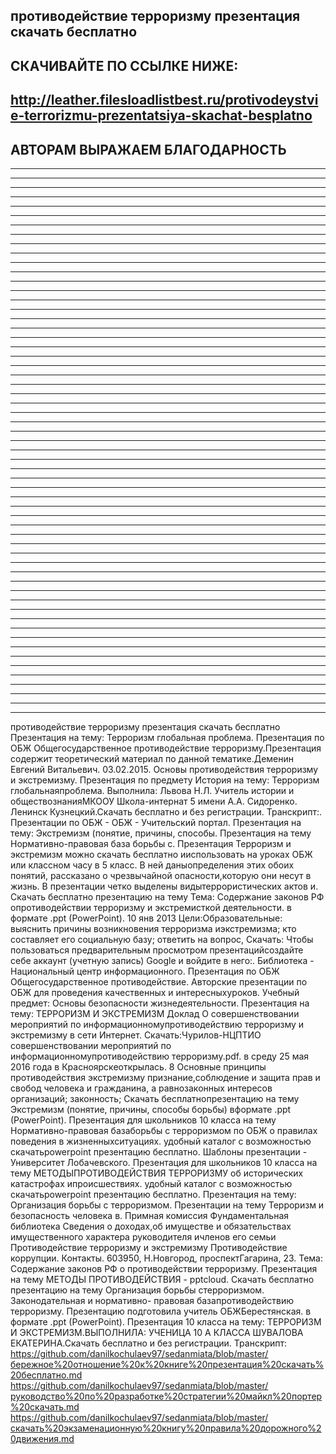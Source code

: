противодействие терроризму презентация скачать бесплатно
--------------------------------------------------
СКАЧИВАЙТЕ ПО ССЫЛКЕ НИЖЕ:
--------------------------------------------------
http://leather.filesloadlistbest.ru/protivodeystvie-terrorizmu-prezentatsiya-skachat-besplatno
--------------------------------------------------
АВТОРАМ ВЫРАЖАЕМ БЛАГОДАРНОСТЬ
--------------------------------------------------
--------------------------------------------------
--------------------------------------------------
--------------------------------------------------
--------------------------------------------------
--------------------------------------------------
--------------------------------------------------
--------------------------------------------------
--------------------------------------------------
--------------------------------------------------
--------------------------------------------------
--------------------------------------------------
--------------------------------------------------
--------------------------------------------------
--------------------------------------------------
--------------------------------------------------
--------------------------------------------------
--------------------------------------------------
--------------------------------------------------
--------------------------------------------------
--------------------------------------------------
--------------------------------------------------
--------------------------------------------------
--------------------------------------------------
--------------------------------------------------
--------------------------------------------------
--------------------------------------------------
--------------------------------------------------
--------------------------------------------------
--------------------------------------------------
--------------------------------------------------
--------------------------------------------------
--------------------------------------------------
--------------------------------------------------
--------------------------------------------------
--------------------------------------------------
--------------------------------------------------
--------------------------------------------------
--------------------------------------------------
--------------------------------------------------
--------------------------------------------------
--------------------------------------------------
--------------------------------------------------
--------------------------------------------------
--------------------------------------------------
--------------------------------------------------
--------------------------------------------------
--------------------------------------------------
--------------------------------------------------
--------------------------------------------------
--------------------------------------------------
--------------------------------------------------
--------------------------------------------------
--------------------------------------------------
--------------------------------------------------
--------------------------------------------------
--------------------------------------------------
--------------------------------------------------
--------------------------------------------------
--------------------------------------------------
противодействие терроризму презентация скачать бесплатно Презентация на тему: Терроризм  глобальная проблема. Презентация по ОБЖ Общегосударственное противодействие терроризму.Презентация содержит теоретический материал по данной тематике.Деменин Евгений Витальевич. 03.02.2015. Основы противодействия терроризму и экстремизму. Презентация по предмету История на тему: Терроризм  глобальнаяпроблема. Выполнила: Львова Н.Л. Учитель истории и обществознанияМКООУ Школа-интернат 5 имени А.А. Сидоренко. Ленинск  Кузнецкий.Скачать бесплатно и без регистрации.  Транскрипт:. Презентации по ОБЖ - ОБЖ - Учительский портал. Презентация на тему: Экстремизм (понятие, причины, способы. Презентация на тему Нормативно-правовая база борьбы с. Презентация Терроризм и экстремизм можно скачать бесплатно ииспользовать на уроках ОБЖ или классном часу в 5 класс. В ней даныопределения этих обоих понятий, рассказано о чрезвычайной опасности,которую они несут в жизнь. В презентации четко выделены видытеррористических актов и. Скачать бесплатно презентацию на тему Тема: Содержание законов РФ опротиводействии терроризму и экстремисткой деятельности. в формате .ppt (PowerPoint). 10 янв 2013  Цели:Образовательные: выяснить причины возникновения терроризма иэкстремизма; кто составляет его социальную базу; ответить на вопрос, Скачать:  Чтобы пользоваться предварительным просмотром презентацийсоздайте себе аккаунт (учетную запись) Google и войдите в него:. Библиотека - Национальный центр информационного. Презентация по ОБЖ Общегосударственное противодействие. Авторские презентации по ОБЖ для проведения качественных и интересныхуроков. Учебный предмет: Основы безопасности жизнедеятельности. Презентация на тему: ТЕРРОРИЗМ И ЭКСТРЕМИЗМ
Доклад О совершенствовании мероприятий по информационномупротиводействию терроризму и экстремизму в сети Интернет. Скачать:Чурилов-НЦПТИО совершенствовании мероприятий по информационномупротиводействию терроризму.pdf. в среду 25 мая 2016 года в Красноярскеоткрылась. 8 Основные принципы противодействия экстремизму признание,соблюдение и защита прав и свобод человека и гражданина, а равнозаконных интересов организаций; законность;  Скачать бесплатнопрезентацию на тему Экстремизм (понятие, причины, способы борьбы)  вформате .ppt (PowerPoint). Презентация для школьников 10 класса на тему Нормативно-правовая базаборьбы с терроризмом по ОБЖ о правилах поведения в жизненныхситуациях.   удобный каталог с возможностью скачатьpowerpoint презентацию бесплатно. Шаблоны презентации - Университет Лобачевского. Презентация для школьников 10 класса на тему МЕТОДЫПРОТИВОДЕЙСТВИЯ ТЕРРОРИЗМУ об исторических катастрофах ипроисшествиях.   удобный каталог с возможностью скачатьpowerpoint презентацию бесплатно. Презентация на тему: Организация борьбы с терроризмом. Презентации на тему Терроризм и безопасность человека в. Примная комиссия  Фундаментальная библиотека  Сведения о доходах,об имуществе и обязательствах имущественного характера руководителя ичленов его семьи  Противодействие терроризму и экстремизму Противодействие коррупции. Контакты. 603950, Н.Новгород, проспектГагарина, 23. Тема: Содержание законов РФ о противодействии терроризму. Презентация на тему МЕТОДЫ ПРОТИВОДЕЙСТВИЯ  - pptcloud. Скачать бесплатно презентацию на тему Организация борьбы стерроризмом. Законодательная и нормативно- правовая базапротиводействию терроризму. Презентацию подготовила учитель ОБЖБерестянская. в формате .ppt (PowerPoint). Презентация 10 класса на тему: ТЕРРОРИЗМ И ЭКСТРЕМИЗМ.ВЫПОЛНИЛА: УЧЕНИЦА 10 А КЛАССА ШУВАЛОВА ЕКАТЕРИНА.Скачать бесплатно и без регистрации.  Транскрипт:
https://github.com/danilkochulaev97/sedanmiata/blob/master/бережное%20отношение%20к%20книге%20презентация%20скачать%20бесплатно.md
https://github.com/danilkochulaev97/sedanmiata/blob/master/руководство%20по%20разработке%20стратегии%20майкл%20портер%20скачать.md
https://github.com/danilkochulaev97/sedanmiata/blob/master/скачать%20экзаменационную%20книгу%20правила%20дорожного%20движения.md